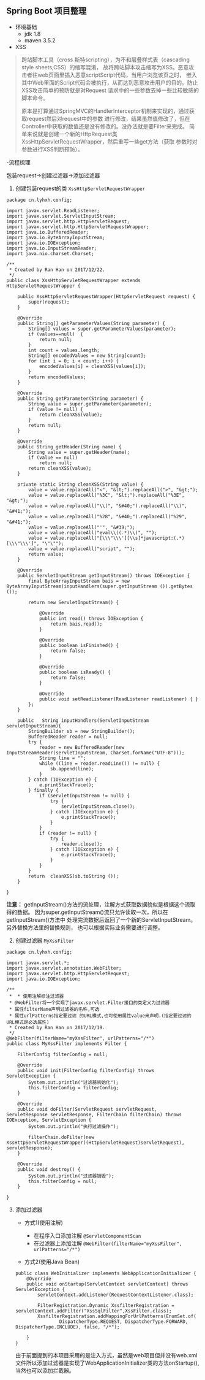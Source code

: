 ## Spring Boot 项目整理
- 环境基础
   - jdk 1.8
   - maven 3.5.2
- XSS
> 跨站脚本工具（cross 斯特scripting），为不和层叠样式表（cascading style sheets,CSS）的缩写混淆，
> 故将跨站脚本攻击缩写为XSS。恶意攻击者往web页面里插入恶意scriptScript代码，当用户浏览该页之时，
> 嵌入其中Web里面的Script代码会被执行，从而达到恶意攻击用户的目的。防止XSS攻击简单的预防就是对Request
> 请求中的一些参数去掉一些比较敏感的脚本命令。
>
> 原本是打算通过SpringMVC的HandlerInterceptor机制来实现的，通过获取request然后对request中的参数
> 进行修改，结果虽然值修改了，但在Controller中获取的数值还是没有修改的。没办法就是要Filter来完成。
> 简单来说就是创建一个新的HttpRequest类XssHttpServletRequestWrapper，然后重写一些get方法（获取
> 参数时对参数进行XSS判断预防）。

-流程梳理

包装request->创建过滤器->添加过滤器

1. 创建包装request的类 `XssHttpServletRequestWrapper`

```
package cn.lyhxh.config;

import javax.servlet.ReadListener;
import javax.servlet.ServletInputStream;
import javax.servlet.http.HttpServletRequest;
import javax.servlet.http.HttpServletRequestWrapper;
import java.io.BufferedReader;
import java.io.ByteArrayInputStream;
import java.io.IOException;
import java.io.InputStreamReader;
import java.nio.charset.Charset;

/**
 * Created by Ran Han on 2017/12/22.
 */
public class XssHttpServletRequestWrapper extends HttpServletRequestWrapper {

    public XssHttpServletRequestWrapper(HttpServletRequest request) {
        super(request);
    }

    @Override
    public String[] getParameterValues(String parameter) {
        String[] values = super.getParameterValues(parameter);
        if (values==null)  {
            return null;
        }
        int count = values.length;
        String[] encodedValues = new String[count];
        for (int i = 0; i < count; i++) {
            encodedValues[i] = cleanXSS(values[i]);
        }
        return encodedValues;
    }

    @Override
    public String getParameter(String parameter) {
        String value = super.getParameter(parameter);
        if (value != null) {
            return cleanXSS(value);
        }
        return null;
    }

    @Override
    public String getHeader(String name) {
        String value = super.getHeader(name);
        if (value == null)
            return null;
        return cleanXSS(value);
    }

    private static String cleanXSS(String value) {
        value = value.replaceAll("<", "&lt;").replaceAll(">", "&gt;");
        value = value.replaceAll("%3C", "&lt;").replaceAll("%3E", "&gt;");
        value = value.replaceAll("\\(", "&#40;").replaceAll("\\)", "&#41;");
        value = value.replaceAll("%28", "&#40;").replaceAll("%29", "&#41;");
        value = value.replaceAll("'", "&#39;");
        value = value.replaceAll("eval\\((.*)\\)", "");
        value = value.replaceAll("[\\\"\\\'][\\s]*javascript:(.*)[\\\"\\\']", "\"\"");
        value = value.replaceAll("script", "");
        return value;
    }

    @Override
    public ServletInputStream getInputStream() throws IOException {
        final ByteArrayInputStream bais = new ByteArrayInputStream(inputHandlers(super.getInputStream ()).getBytes ());

        return new ServletInputStream() {

            @Override
            public int read() throws IOException {
                return bais.read();
            }

            @Override
            public boolean isFinished() {
                return false;
            }

            @Override
            public boolean isReady() {
                return false;
            }

            @Override
            public void setReadListener(ReadListener readListener) { }
        };
    }

    public   String inputHandlers(ServletInputStream servletInputStream){
        StringBuilder sb = new StringBuilder();
        BufferedReader reader = null;
        try {
            reader = new BufferedReader(new InputStreamReader(servletInputStream, Charset.forName("UTF-8")));
            String line = "";
            while ((line = reader.readLine()) != null) {
                sb.append(line);
            }
        } catch (IOException e) {
            e.printStackTrace();
        } finally {
            if (servletInputStream != null) {
                try {
                    servletInputStream.close();
                } catch (IOException e) {
                    e.printStackTrace();
                }
            }
            if (reader != null) {
                try {
                    reader.close();
                } catch (IOException e) {
                    e.printStackTrace();
                }
            }
        }
        return  cleanXSS(sb.toString ());
    }

}

```

**注意：**
getInputStream()方法的流处理，注解方式获取数据貌似是根据这个流取得的数据。
因为super.getInputStream()流只允许读取一次，所以在getInputStream()方法中
处理完流数据后返回了一个新的ServletInputStream。另外替换方法里的替换规则，
也可以根据实际业务需要进行调整。

2. 创建过滤器 `MyXssFilter`

```
package cn.lyhxh.config;

import javax.servlet.*;
import javax.servlet.annotation.WebFilter;
import javax.servlet.http.HttpServletRequest;
import java.io.IOException;

/**
 *  * 使用注解标注过滤器
 * @WebFilter将一个实现了javax.servlet.Filter接口的类定义为过滤器
 * 属性filterName声明过滤器的名称,可选
 * 属性urlPatterns指定要过滤 的URL模式,也可使用属性value来声明.(指定要过滤的URL模式是必选属性)
 * Created by Ran Han on 2017/12/19.
 */
@WebFilter(filterName="myXssFilter", urlPatterns="/*")
public class MyXssFilter implements Filter {

    FilterConfig filterConfig = null;

    @Override
    public void init(FilterConfig filterConfig) throws ServletException {
        System.out.println("过滤器初始化");
        this.filterConfig = filterConfig;
    }

    @Override
    public void doFilter(ServletRequest servletRequest, ServletResponse servletResponse, FilterChain filterChain) throws IOException, ServletException {
        System.out.println("执行过滤操作");

        filterChain.doFilter(new XssHttpServletRequestWrapper((HttpServletRequest)servletRequest), servletResponse);
    }

    @Override
    public void destroy() {
        System.out.println("过滤器销毁");
        this.filterConfig = null;
    }

}

```

3. 添加过滤器
   - 方式1(使用注解)
       - 在程序入口添加注解 `@ServletComponentScan`
       - 在过滤器上添加注解 `@WebFilter(filterName="myXssFilter", urlPatterns="/*")`
   
   - 方式2(使用Java Bean)
   
   ```
   public class WebInitializer implements WebApplicationInitializer {
       @Override
       public void onStartup(ServletContext servletContext) throws ServletException {
           servletContext.addListener(RequestContextListener.class);
   
           FilterRegistration.Dynamic XssfilterRegistration = servletContext.addFilter("XssSqlFilter",XssFilter.class);
           XssfilterRegistration.addMappingForUrlPatterns(EnumSet.of(
                   DispatcherType.REQUEST, DispatcherType.FORWARD, DispatcherType.INCLUDE), false, "/*");
   
       }
   }
   ```
   
   由于前面提到的本项目采用的是注入方式，虽然是web项目但并没有web.xml文件所以添加过滤器是实现了WebApplicationInitializer类的方法onStartup(),当然也可以添加拦截器。